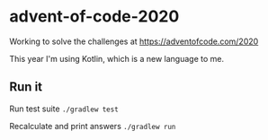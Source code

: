 # advent-of-code-2020
Working to solve the challenges at https://adventofcode.com/2020

This year I'm using Kotlin, which is a new language to me.

## Run it
Run test suite
``./gradlew test``

Recalculate and print answers
``./gradlew run``